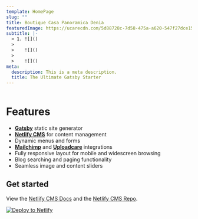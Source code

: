 ```yaml
---
template: HomePage
slug: ""
title: Boutique Casa Panoramica Denia
featuredImage: https://ucarecdn.com/5d88728c-7d58-475a-a620-547f27dce158/
subtitle: |-
  > 1. ![]()
  >
  >    ![]()
  >
  >    ![]()
meta:
  description: This is a meta description.
  title: The Ultimate Gatsby Starter
---
```

![]()

# Features

* **[Gatsby](https://gatsbyjs.org)** static site generator
* **[Netlify CMS](https://github.com/netlify/netlify-cms)** for content management
* Dynamic menus and forms
* **[Mailchimp](http://mailchimp.com)** and **[Uploadcare](https://uploadcare.com)** integrations
* Fully responsive layout for mobile and widescreen browsing
* Blog searching and paging functionality
* Seamless image and content sliders

## Get started

View the [Netlify CMS Docs](https://www.netlifycms.org/docs/) and the [Netlify CMS Repo](https://github.com/netlify/netlify-cms).

[![Deploy to Netlify](https://www.netlify.com/img/deploy/button.svg)](https://app.netlify.com/start/deploy?repository=https://github.com/thriveweb/yellowcake&stack=cms)